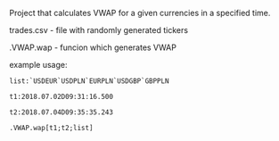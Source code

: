 Project that calculates VWAP for a given currencies in a specified time. 

trades.csv - file with randomly generated tickers 

.VWAP.wap - funcion which generates VWAP 

example usage:

``list:`USDEUR`USDPLN`EURPLN`USDGBP`GBPPLN``

`t1:2018.07.02D09:31:16.500`

`t2:2018.07.04D09:35:35.243`

`.VWAP.wap[t1;t2;list]`
